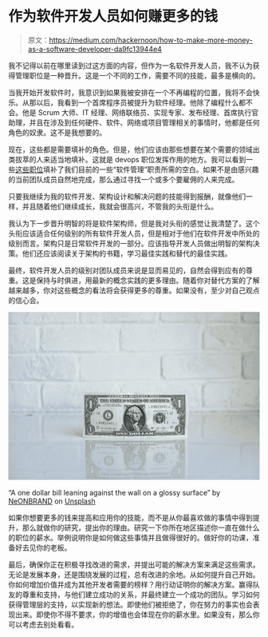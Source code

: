 # 作为软件开发人员如何赚更多的钱

> 原文：<https://medium.com/hackernoon/how-to-make-more-money-as-a-software-developer-da9fc13944e4>

我不记得以前在哪里读到过这方面的内容，但作为一名软件开发人员，我不认为获得管理职位是一种晋升。这是一个不同的工作，需要不同的技能，最多是横向的。

当我开始开发软件时，我意识到如果我被安排在一个不再编程的位置，我将不会快乐。从那以后，我看到一个首席程序员被提升为软件经理。他除了编程什么都不会。他是 Scrum 大师、IT 经理、网络联络员、实现专家、发布经理、首席执行官助理，并且在涉及到任何硬件、软件、网络或项目管理相关的事情时，他都是任何角色的奴隶。这不是我想要的。

现在，这些都是需要填补的角色。但是，他们应该由那些想要在某个需要的领域出类拔萃的人来适当地填补。这就是 devops 职位发挥作用的地方。我可以看到一些[这些职位](https://techbeacon.com/7-devops-roles-you-need-succeed)填补了我们目前的一些“软件管理”职责所需的空白。如果不是由感兴趣的当前团队成员自然地完成，那么通过寻找一个或多个要雇佣的人来完成。

只要我继续为我的软件开发、架构设计和解决问题的技能得到报酬，就像他们一样，并且随着他们继续成长，我就会很高兴，不管我的头衔是什么。

我认为下一步晋升明智的将是软件架构师，但是我对头衔的感觉让我清楚了。这个头衔应该适合任何级别的所有软件开发人员，但是相对于他们在软件开发中所处的级别而言。架构只是日常软件开发的一部分。应该指导开发人员做出明智的架构决策。他们还应该阅读关于架构的书籍，学习最佳实践和替代的最佳实践。

最终，软件开发人员的级别对团队成员来说是显而易见的，自然会得到应有的尊重。这是保持与时俱进，用最新的概念实践的更多理由。随着你对替代方案的了解越来越多，你对这些概念的看法将会获得更多的尊重。如果没有，至少对自己观点的信心会。

![](img/bd659b936742af7dc39eb1884bfe8892.png)

“A one dollar bill leaning against the wall on a glossy surface” by [NeONBRAND](https://unsplash.com/@neonbrand?utm_source=medium&utm_medium=referral) on [Unsplash](https://unsplash.com?utm_source=medium&utm_medium=referral)

如果你想要更多的钱来提高和应用你的技能，而不是从你最喜欢做的事情中得到提升，那么就做你的研究，提出你的理由。研究一下你所在地区描述你一直在做什么的职位的薪水。举例说明你是如何做这些事情并且做得很好的。做好你的功课，准备好去见你的老板。

最后，确保你正在积极寻找改进的需求，并提出可能的解决方案来满足这些需求。无论是发展本身，还是围绕发展的过程，总有改进的余地。从如何提升自己开始。你如何增加价值并成为其他开发者需要的榜样？用行动证明你的解决方案。赢得队友的尊重和支持，与他们建立成功的关系，并最终建立一个成功的团队。学习如何获得管理层的支持，以实现新的想法。即使他们被拒绝了，你在努力的事实也会表现出来。即使你不得不要求，你的增值也会体现在你的薪水里。如果没有，那么你可以考虑去别处看看。